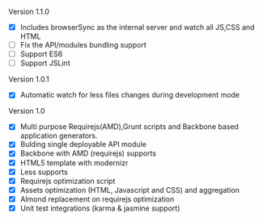 Version 1.1.0
* [x] Includes browserSync as the internal server and watch all JS,CSS and HTML
* [ ] Fix the API/modules bundling support
* [ ] Support ES6
* [ ] Support JSLint

Version 1.0.1
* [x] Automatic watch for less files changes during development mode


Version 1.0
* [x] Multi purpose Requirejs(AMD),Grunt scripts and Backbone based application generators. 
* [x] Bulding single deployable API module
* [x] Backbone with AMD (requirejs) supports
* [x] HTML5 template with modernizr
* [x] Less supports
* [x] Requirejs optimization script
* [x] Assets optimization (HTML, Javascript and CSS) and aggregation
* [x] Almond replacement on requirejs optimization
* [x] Unit test integrations (karma & jasmine support)